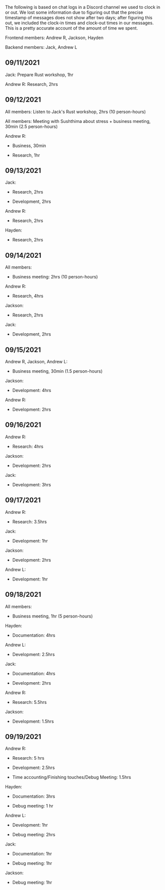 The following is based on chat logs in a Discord channel we used to clock
in or out. We lost some information due to figuring out that the precise
timestamp of messages does not show after two days; after figuring this out,
we included the clock-in times and clock-out times in our messages. This is
a pretty accurate account of the amount of time we spent.

Frontend members: Andrew R, Jackson, Hayden

Backend members: Jack, Andrew L

## 09/11/2021

Jack: Prepare Rust workshop, 1hr

Andrew R: Research, 2hrs

## 09/12/2021

All members: Listen to Jack's Rust workshop, 2hrs (10 person-hours)

All members: Meeting with Sushthima about stress + business meeting,
30min (2.5 person-hours)

Andrew R:

* Business, 30min

* Research, 1hr

## 09/13/2021

Jack:

* Research, 2hrs

* Development, 2hrs

Andrew R:

* Research, 2hrs

Hayden:

* Research, 2hrs

## 09/14/2021

All members:

* Business meeting: 2hrs (10 person-hours)

Andrew R:

* Research, 4hrs

Jackson:

* Research, 2hrs

Jack:

* Development, 2hrs

## 09/15/2021

Andrew R, Jackson, Andrew L:

* Business meeting, 30min (1.5 person-hours)

Jackson:

* Development: 4hrs

Andrew R:

* Development: 2hrs

## 09/16/2021

Andrew R:

* Research: 4hrs

Jackson:

* Development: 2hrs

Jack:

* Development: 3hrs

## 09/17/2021

Andrew R:

* Research: 3.5hrs

Jack:

* Development: 1hr

Jackson:

* Development: 2hrs

Andrew L:

* Development: 1hr

## 09/18/2021

All members:

* Business meeting, 1hr (5 person-hours)

Hayden:

* Documentation: 4hrs

Andrew L:

* Development: 2.5hrs

Jack:

* Documentation: 4hrs

* Development: 2hrs

Andrew R:

* Research: 5.5hrs

Jackson:

* Development: 1.5hrs

## 09/19/2021

Andrew R:

* Research: 5 hrs

* Development: 2.5hrs

* Time accounting/Finishing touches/Debug Meeting: 1.5hrs

Hayden:

* Documentation: 3hrs

* Debug meeting: 1 hr

Andrew L:

* Development: 1hr

* Debug meeting: 2hrs

Jack:

* Documentation: 1hr

* Debug meeting: 1hr

Jackson:

* Debug meeting: 1hr


